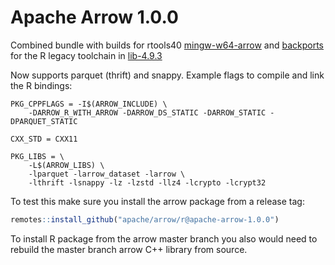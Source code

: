 # Apache Arrow 1.0.0

Combined bundle with builds for rtools40 [mingw-w64-arrow](https://github.com/r-windows/rtools-packages/blob/master/mingw-w64-arrow/PKGBUILD) and [backports](https://github.com/r-windows/rtools-backports/blob/master/mingw-w64-arrow/PKGBUILD) for the R legacy toolchain in [lib-4.9.3](lib-4.9.3)

Now supports parquet (thrift) and snappy. Example flags to compile and link the R bindings:

```
PKG_CPPFLAGS = -I$(ARROW_INCLUDE) \
	-DARROW_R_WITH_ARROW -DARROW_DS_STATIC -DARROW_STATIC -DPARQUET_STATIC

CXX_STD = CXX11

PKG_LIBS = \
	-L$(ARROW_LIBS) \
	-lparquet -larrow_dataset -larrow \
	-lthrift -lsnappy -lz -lzstd -llz4 -lcrypto -lcrypt32
```

To test this make sure you install the arrow package from a release tag:

```r
remotes::install_github("apache/arrow/r@apache-arrow-1.0.0")
```

To install R package from the arrow master branch you also would need to rebuild the master branch arrow C++ library from source.
